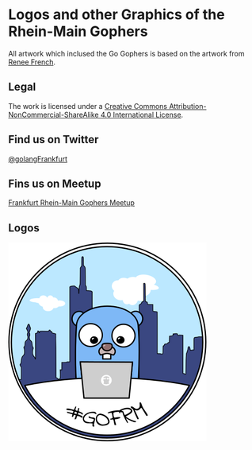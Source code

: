 # Logos and other Graphics of the Rhein-Main Gophers

All artwork which inclused the Go Gophers is based on the artwork from [Renee French](http://reneefrench.blogspot.com).

## Legal

The work is licensed under a [Creative Commons Attribution-NonCommercial-ShareAlike 4.0 International License](https://creativecommons.org/licenses/by-nc-sa/4.0).

## Find us on Twitter

[@golangFrankfurt](https://twitter.com/golangfrankfurt)

## Fins us on Meetup

[Frankfurt Rhein-Main Gophers Meetup](https://www.meetup.com/de-DE/gophers-frm)

## Logos 

![prev_standardlogo](logos/gofrm-logo.png)
